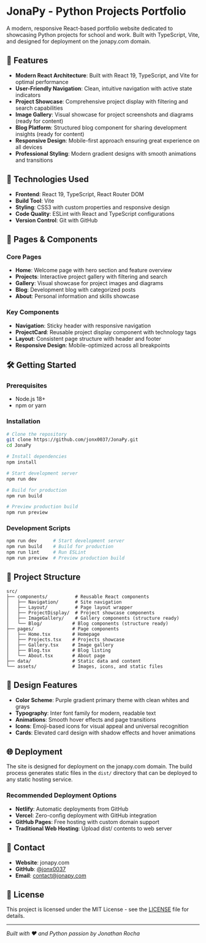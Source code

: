 # JonaPy - Python Projects Portfolio

A modern, responsive React-based portfolio website dedicated to showcasing Python projects for school and work. Built with TypeScript, Vite, and designed for deployment on the jonapy.com domain.

## 🌟 Features

- **Modern React Architecture**: Built with React 19, TypeScript, and Vite for optimal performance
- **User-Friendly Navigation**: Clean, intuitive navigation with active state indicators
- **Project Showcase**: Comprehensive project display with filtering and search capabilities
- **Image Gallery**: Visual showcase for project screenshots and diagrams (ready for content)
- **Blog Platform**: Structured blog component for sharing development insights (ready for content)
- **Responsive Design**: Mobile-first approach ensuring great experience on all devices
- **Professional Styling**: Modern gradient designs with smooth animations and transitions

## 🚀 Technologies Used

- **Frontend**: React 19, TypeScript, React Router DOM
- **Build Tool**: Vite
- **Styling**: CSS3 with custom properties and responsive design
- **Code Quality**: ESLint with React and TypeScript configurations
- **Version Control**: Git with GitHub

## 📱 Pages & Components

### Core Pages
- **Home**: Welcome page with hero section and feature overview
- **Projects**: Interactive project gallery with filtering and search
- **Gallery**: Visual showcase for project images and diagrams
- **Blog**: Development blog with categorized posts
- **About**: Personal information and skills showcase

### Key Components
- **Navigation**: Sticky header with responsive navigation
- **ProjectCard**: Reusable project display component with technology tags
- **Layout**: Consistent page structure with header and footer
- **Responsive Design**: Mobile-optimized across all breakpoints

## 🛠️ Getting Started

### Prerequisites
- Node.js 18+
- npm or yarn

### Installation
```bash
# Clone the repository
git clone https://github.com/jonx0037/JonaPy.git
cd JonaPy

# Install dependencies
npm install

# Start development server
npm run dev

# Build for production
npm run build

# Preview production build
npm run preview
```

### Development Scripts
```bash
npm run dev      # Start development server
npm run build    # Build for production
npm run lint     # Run ESLint
npm run preview  # Preview production build
```

## 📁 Project Structure

```
src/
├── components/          # Reusable React components
│   ├── Navigation/      # Site navigation
│   ├── Layout/          # Page layout wrapper
│   ├── ProjectDisplay/  # Project showcase components
│   ├── ImageGallery/    # Gallery components (structure ready)
│   └── Blog/           # Blog components (structure ready)
├── pages/              # Page components
│   ├── Home.tsx        # Homepage
│   ├── Projects.tsx    # Projects showcase
│   ├── Gallery.tsx     # Image gallery
│   ├── Blog.tsx        # Blog listing
│   └── About.tsx       # About page
├── data/               # Static data and content
└── assets/             # Images, icons, and static files
```

## 🎨 Design Features

- **Color Scheme**: Purple gradient primary theme with clean whites and grays
- **Typography**: Inter font family for modern, readable text
- **Animations**: Smooth hover effects and page transitions
- **Icons**: Emoji-based icons for visual appeal and universal recognition
- **Cards**: Elevated card design with shadow effects and hover animations

## 🌐 Deployment

The site is designed for deployment on the jonapy.com domain. The build process generates static files in the `dist/` directory that can be deployed to any static hosting service.

### Recommended Deployment Options
- **Netlify**: Automatic deployments from GitHub
- **Vercel**: Zero-config deployment with GitHub integration
- **GitHub Pages**: Free hosting with custom domain support
- **Traditional Web Hosting**: Upload dist/ contents to web server

## 📧 Contact

- **Website**: jonapy.com
- **GitHub**: [@jonx0037](https://github.com/jonx0037)
- **Email**: contact@jonapy.com

## 📄 License

This project is licensed under the MIT License - see the [LICENSE](LICENSE) file for details.

---

*Built with ❤️ and Python passion by Jonathan Rocha*
